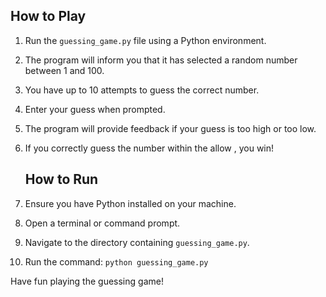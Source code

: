 ## How to Play

1. Run the `guessing_game.py` file using a Python environment.
2. The program will inform you that it has selected a random number between 1 and 100.
3. You have up to 10 attempts to guess the correct number.
4. Enter your guess when prompted.
5. The program will provide feedback if your guess is too high or too low.
6. If you correctly guess the number within the allow , you win!


   ## How to Run

1. Ensure you have Python installed on your machine.
2. Open a terminal or command prompt.
3. Navigate to the directory containing `guessing_game.py`.
4. Run the command: `python guessing_game.py`

Have fun playing the guessing game!
